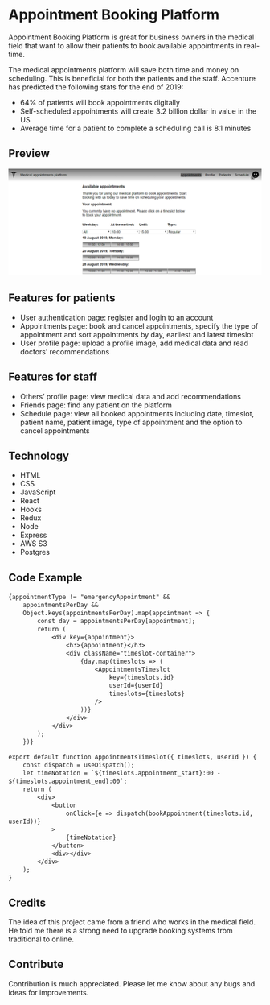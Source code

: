 # Appointment Booking Platform

Appointment Booking Platform is great for business owners in the medical field that want to allow their patients to book available appointments in real-time.

The medical appointments platform will save both time and money on scheduling. This is beneficial for both the patients and the staff. Accenture has predicted the following stats for the end of 2019:

-   64% of patients will book appointments digitally
-   Self-scheduled appointments will create 3.2 billion dollar in value in the US
-   Average time for a patient to complete a scheduling call is 8.1 minutes

## Preview

<p align="center">
<img src="/public/appointment-booking-platform-preview.png" alt="Preview of the Appointment Booking Platform">
</p>

## Features for patients

-   User authentication page: register and login to an account
-   Appointments page: book and cancel appointments, specify the type of appointment and sort appointments by day, earliest and latest timeslot
-   User profile page: upload a profile image, add medical data and read doctors’ recommendations

## Features for staff

-   Others’ profile page: view medical data and add recommendations
-   Friends page: find any patient on the platform
-   Schedule page: view all booked appointments including date, timeslot, patient name, patient image, type of appointment and the option to cancel appointments

## Technology

-   HTML
-   CSS
-   JavaScript
-   React
-   Hooks
-   Redux
-   Node
-   Express
-   AWS S3
-   Postgres

## Code Example

```
{appointmentType != "emergencyAppointment" &&
    appointmentsPerDay &&
    Object.keys(appointmentsPerDay).map(appointment => {
        const day = appointmentsPerDay[appointment];
        return (
            <div key={appointment}>
                <h3>{appointment}</h3>
                <div className="timeslot-container">
                    {day.map(timeslots => (
                        <AppointmentsTimeslot
                            key={timeslots.id}
                            userId={userId}
                            timeslots={timeslots}
                        />
                    ))}
                </div>
            </div>
        );
    })}

```

```
export default function AppointmentsTimeslot({ timeslots, userId }) {
    const dispatch = useDispatch();
    let timeNotation = `${timeslots.appointment_start}:00 - ${timeslots.appointment_end}:00`;
    return (
        <div>
            <button
                onClick={e => dispatch(bookAppointment(timeslots.id, userId))}
            >
                {timeNotation}
            </button>
            <div></div>
        </div>
    );
}
```

## Credits

The idea of this project came from a friend who works in the medical field. He told me there is a strong need to upgrade booking systems from traditional to online.

## Contribute

Contribution is much appreciated. Please let me know about any bugs and ideas for improvements.

